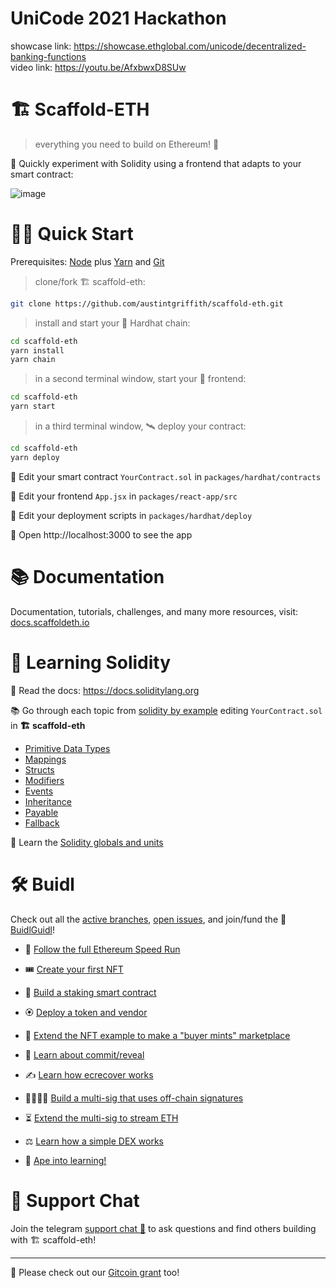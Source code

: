 # UniCode 2021 Hackathon

showcase link: https://showcase.ethglobal.com/unicode/decentralized-banking-functions <br />
video link: https://youtu.be/AfxbwxD8SUw

# 🏗 Scaffold-ETH

> everything you need to build on Ethereum! 🚀

🧪 Quickly experiment with Solidity using a frontend that adapts to your smart contract:

![image](https://user-images.githubusercontent.com/2653167/124158108-c14ca380-da56-11eb-967e-69cde37ca8eb.png)


# 🏄‍♂️ Quick Start

Prerequisites: [Node](https://nodejs.org/en/download/) plus [Yarn](https://classic.yarnpkg.com/en/docs/install/) and [Git](https://git-scm.com/downloads)

> clone/fork 🏗 scaffold-eth:

```bash
git clone https://github.com/austintgriffith/scaffold-eth.git
```

> install and start your 👷‍ Hardhat chain:

```bash
cd scaffold-eth
yarn install
yarn chain
```

> in a second terminal window, start your 📱 frontend:

```bash
cd scaffold-eth
yarn start
```

> in a third terminal window, 🛰 deploy your contract:

```bash
cd scaffold-eth
yarn deploy
```

🔏 Edit your smart contract `YourContract.sol` in `packages/hardhat/contracts`

📝 Edit your frontend `App.jsx` in `packages/react-app/src`

💼 Edit your deployment scripts in `packages/hardhat/deploy`

📱 Open http://localhost:3000 to see the app

# 📚 Documentation

Documentation, tutorials, challenges, and many more resources, visit: [docs.scaffoldeth.io](https://docs.scaffoldeth.io)

# 🔭 Learning Solidity

📕 Read the docs: https://docs.soliditylang.org

📚 Go through each topic from [solidity by example](https://solidity-by-example.org) editing `YourContract.sol` in **🏗 scaffold-eth**

- [Primitive Data Types](https://solidity-by-example.org/primitives/)
- [Mappings](https://solidity-by-example.org/mapping/)
- [Structs](https://solidity-by-example.org/structs/)
- [Modifiers](https://solidity-by-example.org/function-modifier/)
- [Events](https://solidity-by-example.org/events/)
- [Inheritance](https://solidity-by-example.org/inheritance/)
- [Payable](https://solidity-by-example.org/payable/)
- [Fallback](https://solidity-by-example.org/fallback/)

📧 Learn the [Solidity globals and units](https://solidity.readthedocs.io/en/v0.6.6/units-and-global-variables.html)

# 🛠 Buidl

Check out all the [active branches](https://github.com/austintgriffith/scaffold-eth/branches/active), [open issues](https://github.com/austintgriffith/scaffold-eth/issues), and join/fund the 🏰 [BuidlGuidl](https://BuidlGuidl.com)!

  
 - 🚤  [Follow the full Ethereum Speed Run](https://medium.com/@austin_48503/%EF%B8%8Fethereum-dev-speed-run-bd72bcba6a4c)


 - 🎟  [Create your first NFT](https://github.com/austintgriffith/scaffold-eth/tree/simple-nft-example)
 - 🥩  [Build a staking smart contract](https://github.com/austintgriffith/scaffold-eth/tree/challenge-1-decentralized-staking)
 - 🏵  [Deploy a token and vendor](https://github.com/austintgriffith/scaffold-eth/tree/challenge-2-token-vendor)
 - 🎫  [Extend the NFT example to make a "buyer mints" marketplace](https://github.com/austintgriffith/scaffold-eth/tree/buyer-mints-nft)
 - 🎲  [Learn about commit/reveal](https://github.com/austintgriffith/scaffold-eth/tree/commit-reveal-with-frontend)
 - ✍️  [Learn how ecrecover works](https://github.com/austintgriffith/scaffold-eth/tree/signature-recover)
 - 👩‍👩‍👧‍👧  [Build a multi-sig that uses off-chain signatures](https://github.com/austintgriffith/scaffold-eth/tree/meta-multi-sig)
 - ⏳  [Extend the multi-sig to stream ETH](https://github.com/austintgriffith/scaffold-eth/tree/streaming-meta-multi-sig)
 - ⚖️  [Learn how a simple DEX works](https://medium.com/@austin_48503/%EF%B8%8F-minimum-viable-exchange-d84f30bd0c90)
 - 🦍  [Ape into learning!](https://github.com/austintgriffith/scaffold-eth/tree/aave-ape)

# 💬 Support Chat

Join the telegram [support chat 💬](https://t.me/joinchat/KByvmRe5wkR-8F_zz6AjpA) to ask questions and find others building with 🏗 scaffold-eth!

---

🙏 Please check out our [Gitcoin grant](https://gitcoin.co/grants/2851/scaffold-eth) too!
